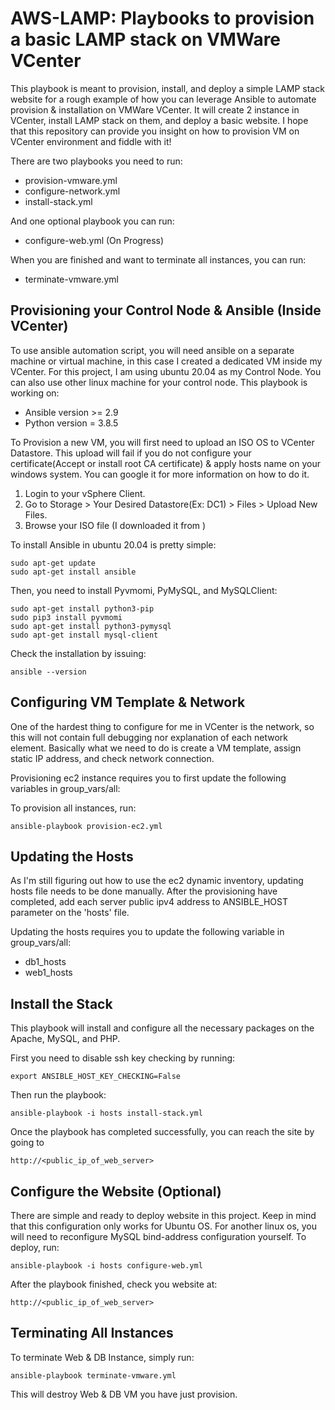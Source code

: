 # AWS-LAMP: Playbooks to provision a basic LAMP stack on VMWare VCenter

This playbook is meant to provision, install, and deploy a simple LAMP stack website for a rough example of how you can leverage Ansible to automate provision & installation on VMWare VCenter. It will create 2 instance in VCenter, install LAMP stack on them, and deploy a basic website. I hope that this repository can provide you insight on how to provision VM on VCenter environment and fiddle with it!

There are two playbooks you need to run:
- provision-vmware.yml
- configure-network.yml
- install-stack.yml

And one optional playbook you can run:
- configure-web.yml (On Progress)

When you are finished and want to terminate all instances, you can run:
- terminate-vmware.yml

## Provisioning your Control Node & Ansible (Inside VCenter)
To use ansible automation script, you will need ansible on a separate machine or virtual machine, in this case I created a dedicated VM inside my VCenter. For this project, I am using ubuntu 20.04 as my Control Node. You can also use other linux machine for your control node. This playbook is working on:
- Ansible version >= 2.9
- Python version = 3.8.5

To Provision a new VM, you will first need to upload an ISO OS to VCenter Datastore. This upload will fail if you do not configure your certificate(Accept or install root CA certificate) & apply hosts name on your windows system. You can google it for more information on how to do it.
1. Login to your vSphere Client.
2. Go to Storage > Your Desired Datastore(Ex: DC1) > Files > Upload New Files.
3. Browse your ISO file (I downloaded it from )

To install Ansible in ubuntu 20.04 is pretty simple:

```
sudo apt-get update
sudo apt-get install ansible
```

Then, you need to install Pyvmomi, PyMySQL, and MySQLClient:

```
sudo apt-get install python3-pip
sudo pip3 install pyvmomi
sudo apt-get install python3-pymysql
sudo apt-get install mysql-client
```


Check the installation by issuing:

```
ansible --version
```

## Configuring VM Template & Network
One of the hardest thing to configure for me in VCenter is the network, so this will not contain full debugging nor explanation of each network element. Basically what we need to do is create a VM template, assign static IP address, and check network connection.

Provisioning ec2 instance requires you to first update the following variables in group_vars/all:

To provision all instances, run:

```
ansible-playbook provision-ec2.yml
```

## Updating the Hosts
As I'm still figuring out how to use the ec2 dynamic inventory, updating hosts file needs to be done manually. After the provisioning have completed, add each server public ipv4 address to ANSIBLE_HOST parameter on the 'hosts' file.

Updating the hosts requires you to update the following variable in group_vars/all:

- db1_hosts
- web1_hosts

## Install the Stack
This playbook will install and configure all the necessary packages on the Apache, MySQL, and PHP.

First you need to disable ssh key checking by running:

```
export ANSIBLE_HOST_KEY_CHECKING=False
```

Then run the playbook:

```
ansible-playbook -i hosts install-stack.yml
```

Once the playbook has completed successfully, you can reach the site by going to

```
http://<public_ip_of_web_server>
```

## Configure the Website (Optional)
There are simple and ready to deploy website in this project. Keep in mind that this configuration only works for Ubuntu OS. For another linux os, you will need to reconfigure MySQL bind-address configuration yourself. To deploy, run:

```
ansible-playbook -i hosts configure-web.yml
```

After the playbook finished, check you website at:

```
http://<public_ip_of_web_server>
```

## Terminating All Instances
To terminate Web & DB Instance, simply run:

```
ansible-playbook terminate-vmware.yml
```

This will destroy Web & DB VM you have just provision.
